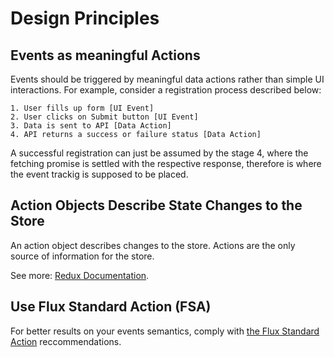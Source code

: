 # Design Principles

## Events as meaningful Actions

Events should be triggered by meaningful data actions rather than simple UI interactions. For example, consider a registration process described below:

```
1. User fills up form [UI Event]
2. User clicks on Submit button [UI Event]
3. Data is sent to API [Data Action]
4. API returns a success or failure status [Data Action]
```

A successful registration can just be assumed by the stage 4, where the fetching promise is settled with the respective response, therefore is where the event trackig is supposed to be placed.

## Action Objects Describe State Changes to the Store

An action object describes changes to the store. Actions are the only source of information for the store.

See more: [Redux Documentation](http://redux.js.org/docs/basics/Actions.html).

## Use Flux Standard Action (FSA)

For better results on your events semantics, comply with [the Flux Standard Action](https://github.com/acdlite/flux-standard-action) reccommendations.
